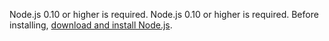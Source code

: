 Node.js 0.10 or higher is required. Node.js 0.10 or higher is required.
Before installing, [download and install Node.js](https://nodejs.org/en/download/).
